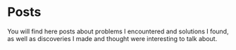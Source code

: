 # Posts

You will find here posts about problems I encountered and solutions I found, as well as discoveries I made and thought were interesting to talk about.
